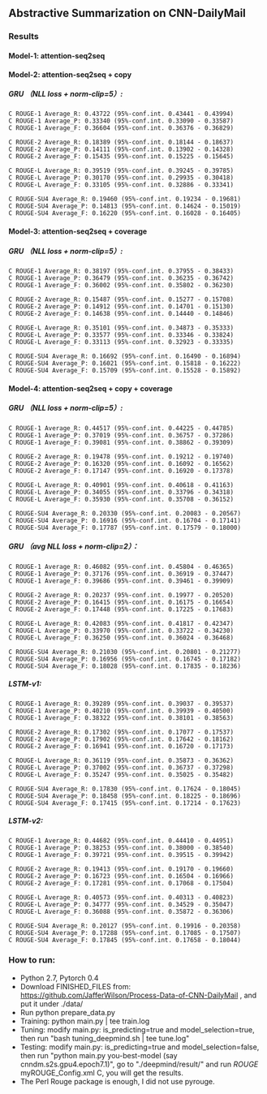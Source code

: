 ## Abstractive Summarization on CNN-DailyMail

### Results
#### Model-1: attention-seq2seq

#### Model-2: attention-seq2seq + copy
##### GRU （NLL loss + norm-clip=5）:
```
C ROUGE-1 Average_R: 0.43722 (95%-conf.int. 0.43441 - 0.43994)
C ROUGE-1 Average_P: 0.33340 (95%-conf.int. 0.33090 - 0.33587)
C ROUGE-1 Average_F: 0.36604 (95%-conf.int. 0.36376 - 0.36829)

C ROUGE-2 Average_R: 0.18389 (95%-conf.int. 0.18144 - 0.18637)
C ROUGE-2 Average_P: 0.14111 (95%-conf.int. 0.13902 - 0.14328)
C ROUGE-2 Average_F: 0.15435 (95%-conf.int. 0.15225 - 0.15645)

C ROUGE-L Average_R: 0.39519 (95%-conf.int. 0.39245 - 0.39785)
C ROUGE-L Average_P: 0.30170 (95%-conf.int. 0.29935 - 0.30418)
C ROUGE-L Average_F: 0.33105 (95%-conf.int. 0.32886 - 0.33341)

C ROUGE-SU4 Average_R: 0.19460 (95%-conf.int. 0.19234 - 0.19681)
C ROUGE-SU4 Average_P: 0.14813 (95%-conf.int. 0.14624 - 0.15019)
C ROUGE-SU4 Average_F: 0.16220 (95%-conf.int. 0.16028 - 0.16405)
```
#### Model-3: attention-seq2seq + coverage

##### GRU （NLL loss + norm-clip=5）:
```
C ROUGE-1 Average_R: 0.38197 (95%-conf.int. 0.37955 - 0.38433)
C ROUGE-1 Average_P: 0.36479 (95%-conf.int. 0.36235 - 0.36742)
C ROUGE-1 Average_F: 0.36002 (95%-conf.int. 0.35802 - 0.36230)

C ROUGE-2 Average_R: 0.15487 (95%-conf.int. 0.15277 - 0.15708)
C ROUGE-2 Average_P: 0.14912 (95%-conf.int. 0.14701 - 0.15130)
C ROUGE-2 Average_F: 0.14638 (95%-conf.int. 0.14440 - 0.14846)

C ROUGE-L Average_R: 0.35101 (95%-conf.int. 0.34873 - 0.35333)
C ROUGE-L Average_P: 0.33577 (95%-conf.int. 0.33346 - 0.33824)
C ROUGE-L Average_F: 0.33113 (95%-conf.int. 0.32923 - 0.33335)

C ROUGE-SU4 Average_R: 0.16692 (95%-conf.int. 0.16490 - 0.16894)
C ROUGE-SU4 Average_P: 0.16021 (95%-conf.int. 0.15818 - 0.16222)
C ROUGE-SU4 Average_F: 0.15709 (95%-conf.int. 0.15528 - 0.15892)
```
#### Model-4: attention-seq2seq + copy + coverage

##### GRU （NLL loss + norm-clip=5）:
```
C ROUGE-1 Average_R: 0.44517 (95%-conf.int. 0.44225 - 0.44785)
C ROUGE-1 Average_P: 0.37019 (95%-conf.int. 0.36757 - 0.37286)
C ROUGE-1 Average_F: 0.39081 (95%-conf.int. 0.38862 - 0.39309)

C ROUGE-2 Average_R: 0.19478 (95%-conf.int. 0.19212 - 0.19740)
C ROUGE-2 Average_P: 0.16320 (95%-conf.int. 0.16092 - 0.16562)
C ROUGE-2 Average_F: 0.17147 (95%-conf.int. 0.16920 - 0.17378)

C ROUGE-L Average_R: 0.40901 (95%-conf.int. 0.40618 - 0.41163)
C ROUGE-L Average_P: 0.34055 (95%-conf.int. 0.33796 - 0.34318)
C ROUGE-L Average_F: 0.35930 (95%-conf.int. 0.35708 - 0.36152)

C ROUGE-SU4 Average_R: 0.20330 (95%-conf.int. 0.20083 - 0.20567)
C ROUGE-SU4 Average_P: 0.16916 (95%-conf.int. 0.16704 - 0.17141)
C ROUGE-SU4 Average_F: 0.17787 (95%-conf.int. 0.17579 - 0.18000)
```
##### GRU （avg NLL loss + norm-clip=2）：
```
C ROUGE-1 Average_R: 0.46082 (95%-conf.int. 0.45804 - 0.46365)
C ROUGE-1 Average_P: 0.37176 (95%-conf.int. 0.36919 - 0.37447)
C ROUGE-1 Average_F: 0.39686 (95%-conf.int. 0.39461 - 0.39909)

C ROUGE-2 Average_R: 0.20237 (95%-conf.int. 0.19977 - 0.20520)
C ROUGE-2 Average_P: 0.16415 (95%-conf.int. 0.16175 - 0.16654)
C ROUGE-2 Average_F: 0.17448 (95%-conf.int. 0.17225 - 0.17683)

C ROUGE-L Average_R: 0.42083 (95%-conf.int. 0.41817 - 0.42347)
C ROUGE-L Average_P: 0.33970 (95%-conf.int. 0.33722 - 0.34230)
C ROUGE-L Average_F: 0.36250 (95%-conf.int. 0.36024 - 0.36468)

C ROUGE-SU4 Average_R: 0.21030 (95%-conf.int. 0.20801 - 0.21277)
C ROUGE-SU4 Average_P: 0.16956 (95%-conf.int. 0.16745 - 0.17182)
C ROUGE-SU4 Average_F: 0.18028 (95%-conf.int. 0.17835 - 0.18236)
```
##### LSTM-v1:
```
C ROUGE-1 Average_R: 0.39289 (95%-conf.int. 0.39037 - 0.39537)
C ROUGE-1 Average_P: 0.40210 (95%-conf.int. 0.39939 - 0.40500)
C ROUGE-1 Average_F: 0.38322 (95%-conf.int. 0.38101 - 0.38563)

C ROUGE-2 Average_R: 0.17302 (95%-conf.int. 0.17077 - 0.17537)
C ROUGE-2 Average_P: 0.17902 (95%-conf.int. 0.17642 - 0.18162)
C ROUGE-2 Average_F: 0.16941 (95%-conf.int. 0.16720 - 0.17173)

C ROUGE-L Average_R: 0.36119 (95%-conf.int. 0.35873 - 0.36362)
C ROUGE-L Average_P: 0.37002 (95%-conf.int. 0.36737 - 0.37298)
C ROUGE-L Average_F: 0.35247 (95%-conf.int. 0.35025 - 0.35482)

C ROUGE-SU4 Average_R: 0.17830 (95%-conf.int. 0.17624 - 0.18045)
C ROUGE-SU4 Average_P: 0.18458 (95%-conf.int. 0.18225 - 0.18696)
C ROUGE-SU4 Average_F: 0.17415 (95%-conf.int. 0.17214 - 0.17623)
```
##### LSTM-v2:
```
C ROUGE-1 Average_R: 0.44682 (95%-conf.int. 0.44410 - 0.44951)
C ROUGE-1 Average_P: 0.38253 (95%-conf.int. 0.38000 - 0.38540)
C ROUGE-1 Average_F: 0.39721 (95%-conf.int. 0.39515 - 0.39942)

C ROUGE-2 Average_R: 0.19413 (95%-conf.int. 0.19170 - 0.19660)
C ROUGE-2 Average_P: 0.16723 (95%-conf.int. 0.16504 - 0.16966)
C ROUGE-2 Average_F: 0.17281 (95%-conf.int. 0.17068 - 0.17504)

C ROUGE-L Average_R: 0.40573 (95%-conf.int. 0.40313 - 0.40823)
C ROUGE-L Average_P: 0.34777 (95%-conf.int. 0.34529 - 0.35047)
C ROUGE-L Average_F: 0.36088 (95%-conf.int. 0.35872 - 0.36306)

C ROUGE-SU4 Average_R: 0.20127 (95%-conf.int. 0.19916 - 0.20358)
C ROUGE-SU4 Average_P: 0.17288 (95%-conf.int. 0.17085 - 0.17507)
C ROUGE-SU4 Average_F: 0.17845 (95%-conf.int. 0.17658 - 0.18044)
```

### How to run:
- Python 2.7, Pytorch 0.4
- Download FINISHED_FILES from: https://github.com/JafferWilson/Process-Data-of-CNN-DailyMail , and put it under ./data/
- Run python prepare_data.py
- Training: python main.py | tee train.log
- Tuning: modify main.py: is_predicting=true and model_selection=true, then run "bash tuning_deepmind.sh | tee tune.log"
- Testing: modify main.py: is_predicting=true and model_selection=false, then run "python main.py you-best-model (say cnndm.s2s.gpu4.epoch7.1)", go to "./deepmind/result/" and run  $ROUGE$ myROUGE_Config.xml C, you will get the results.
- The Perl Rouge package is enough, I did not use pyrouge.

